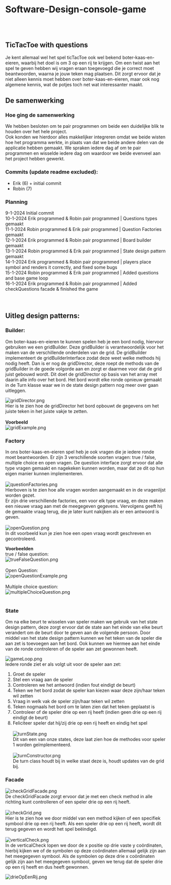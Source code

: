 # Software-Design-console-game
<br>
<br>

## TicTacToe with questions
Je kent allemaal wel het spel ticTacToe ook wel bekend boter-kaas-en-eieren, waarbij het doel is om 3 op een rij te krijgen.
Om een twist aan het spel te geven hebben wij vragen eraan toegevoegd die je correct moet beantwoorden, waarna je jouw teken mag plaatsen.
Dit zorgt ervoor dat je niet alleen kennis moet hebben over boter-kaas-en-eieren, maar ook nog algemene kennis, wat de potjes toch net wat interessanter maakt.
<br>

## De samenwerking
### Hoe ging de samenwerking
We hebben besloten om te pair programmen om beide een duidelijke blik te houden over het hele project.<br>
Ook konden we hierdoor alles makkelijker integreren omdat we beide wisten hoe het programma werkte, in plaats van dat we beide andere delen van de applicatie hebben gemaakt.
We spraken iedere dag af om te pair programmen en wisselde iedere dag om waardoor we beide evenveel aan het project hebben gewerkt.


### Commits (update readme excluded):
- Erik (6) + initial commit
- Robin (7)

### Planning
9-1-2024 Initial commit <br>
10-1-2024 Erik programmed & Robin pair programmed | Questions types gemaakt<br>
11-1-2024 Robin programmed & Erik pair programmed | Question Factories gemaakt<br>
12-1-2024 Erik programmed & Robin pair programmed | Board builder gemaakt<br>
13-1-2024 Robin programmed & Erik pair programmed | State design pattern gemaakt<br>
14-1-2024 Erik programmed & Robin pair programmed | players place symbol and renders it correctly, and fixed some bugs <br>
15-1-2024 Robin programmed & Erik pair programmed | Added questions and base game loop<br>
16-1-2024 Erik programmed & Robin pair programmed | Added checkQuestions facade & finished the game<br>
<br>
<br>

## Uitleg design patterns:
### Builder:
Om boter-kaas-en-eieren te kunnen spelen heb je een bord nodig, hiervoor gebruiken we een gridBuilder.
Deze gridBuilder is verantwoordelijk voor het maken van de verschillende onderdelen van de grid.
De gridBuilder implementeert de gridBuilderInterface zodat deze weet welke methods hij nodig heeft.
Dan is er nog de gridDirector, deze roept de methods van de gridBuilder in de goede volgorde aan en zorgt er daarmee voor dat de grid juist gebouwd wordt.
Dit doet de gridDirector op basis van het array met daarin alle info over het bord.
Het bord wordt elke ronde opnieuw gemaakt in de Turn klasse waar we in de state design pattern nog meer over gaan uitleggen.

![gridDirector.png](src/img/gridDirector.png)<br>
Hier is te zien hoe de gridDirector het bord opbouwt de gegevens om het juiste teken in het juiste vakje te zetten.<br>
<br>
**Voorbeeld**<br>
![gridExample.png](src/img/gridExample.png)<br>
### Factory
In ons boter-kaas-en-eieren spel heb je ook vragen die je iedere ronde moet beantwoorden. 
Er zijn 3 verschillende soorten vragen: true / false, multiple choice en open vragen.
De question interface zorgt ervoor dat alle type vragen gemaakt en nagekeken kunnen worden, maar dat ze dit op hun eigen manier kunnen implementeren.<br>
<br>
![questionFactories.png](src/img/questionFactories.png)<br>
Hierboven is te zien hoe alle vragen worden aangemaakt en in de vragenlijst worden gezet.<br>
Er zijn drie verschillende factories, een voor elk type vraag, en deze maken een nieuwe vraag aan met de meegegeven gegevens. 
Vervolgens geeft hij de gemaakte vraag terug, die je later kunt nakijken als er een antwoord is geven. <br>
<br>
![openQuestion.png](src/img/openQuestion.png)<br>
In dit voorbeeld kun je zien hoe een open vraag wordt geschreven en gecontroleerd.<br>

**Voorbeelden**<br>
true / false question: <br>
![trueFalseQuestion.png](src/img/trueFalseQuestion.png)<br>
<br>
Open Question: <br>
![openQuestionExample.png](src/img/openQuestionExample.png)<br>
<br>
Multiple choice question: <br>
![multipleChoiceQuestion.png](src/img/multipleChoiceQuestion.png)<br>
<br>
### State
Om na elke beurt te wisselen van speler maken we gebruik van het state design pattern, 
deze zorgt ervoor dat de state aan het einde van elke beurt verandert om de beurt door te geven aan de volgende persoon.
Door middel van het state design pattern kunnen we het teken van de speler die aan zet is toevoegen aan het bord.
Ook kunnen we hiermee aan het einde van de ronde controleren of de speler aan zet gewonnen heeft.<br>

![gameLoop.png](src/img/gameLoop.png)<br>
Iedere ronde ziet er als volgt uit voor de speler aan zet:
1. Groet de speler
2. Stel een vraag aan de speler
3. Controleren we het antwoord (indien fout eindigt de beurt)
4. Teken we het bord zodat de speler kan kiezen waar deze zijn/haar teken wil zetten
5. Vraag in welk vak de speler zijn/haar teken wil zetten
6. Teken nogmaals het bord om te laten zien dat het teken geplaatst is
7. Controleer of de speler drie op een rij heeft (indien geen drie op een rij eindigt de beurt)
8. Feliciteer speler dat hij/zij drie op een rij heeft en eindig het spel
   <br>
   <br>
![turnState.png](src/img/turnState.png)<br>
Dit van een van onze states, deze laat zien hoe de methodes voor speler 1 worden geïmplementeerd.<br>
   <br>
![turnConstructor.png](src/img/turnConstructor.png)<br>
De turn class houdt bij in welke staat deze is, houdt updates van de grid bij.
### Facade
![checkGridFacade.png](src/img/checkGridFacade.png)<br>
De checkGridFacade zorgt ervoor dat je met een check method in alle richting kunt controlleren of een speler drie op een rij heeft.<br>
<br>
![checkGrid.png](src/img/checkGrid.png)<br>
Hier is te zien hoe we door middel van een method kijken of een specifiek symbool drie op een rij heeft.
Als een speler drie op een rij heeft, wordt dit terug gegeven en wordt het spel beëindigd.<br>
<br>
![verticalCheck.png](src/img/verticalCheck.png)<br>
In de verticalCheck lopen we door de x positie op drie vaste y coördinaten,
hierbij kijken we of de symbolen op deze coördinaten allemaal gelijk zijn aan het meegegeven symbool.
Als de symbolen op deze drie x coördinaten gelijk zijn aan het meegegeven symbool, geven we terug dat de speler drie op een rij heeft en dus heeft gewonnen.

![drieOpEenRij.png](src/img/drieOpEenRij.png)
